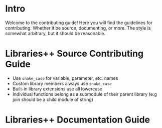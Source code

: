 # Intro

Welcome to the contributing guide! Here you will find the guidelines for contributing. Whether it be source, documenting, or more. The style is somewhat arbitrary, but it should be reasonable.


# Libraries++ Source Contributing Guide
* Use `snake_case` for variable, parameter, etc. names
* Custom library members always use `snake_case`
* Built-in library extensions use all lowercase
* Individual  functions belong as a submodule of their parent library (e.g join should be a child module of string)

# Libraries++ Documentation Guide
